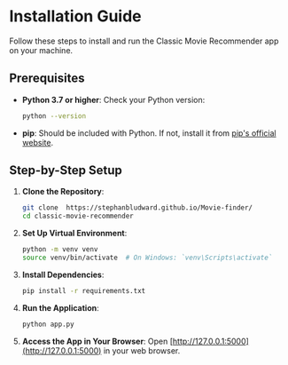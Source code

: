 # Installation Guide

Follow these steps to install and run the Classic Movie Recommender app on your machine.

## Prerequisites
- **Python 3.7 or higher**: Check your Python version:
  ```bash
  python --version
  ```
- **pip**: Should be included with Python. If not, install it from [pip's official website](https://pip.pypa.io/en/stable/installation/).

## Step-by-Step Setup

1. **Clone the Repository**:
   ```bash
   git clone  https://stephanbludward.github.io/Movie-finder/
   cd classic-movie-recommender
   ```

2. **Set Up Virtual Environment**:
   ```bash
   python -m venv venv
   source venv/bin/activate  # On Windows: `venv\Scripts\activate`
   ```

3. **Install Dependencies**:
   ```bash
   pip install -r requirements.txt
   ```

4. **Run the Application**:
   ```bash
   python app.py
   ```

5. **Access the App in Your Browser**:
   Open [http://127.0.0.1:5000](http://127.0.0.1:5000) in your web browser.
